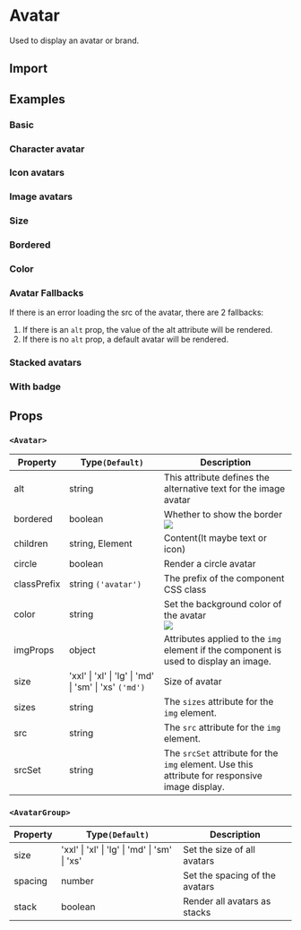 # Avatar

Used to display an avatar or brand.

## Import

<!--{include:<import-guide>}-->

## Examples

### Basic

<!--{include:`basic.md`}-->

### Character avatar

<!--{include:`text.md`}-->

### Icon avatars

<!--{include:`icon.md`}-->

### Image avatars

<!--{include:`image.md`}-->

### Size

<!--{include:`size.md`}-->

### Bordered

<!--{include:`bordered.md`}-->

### Color

<!--{include:`color.md`}-->

### Avatar Fallbacks

If there is an error loading the src of the avatar, there are 2 fallbacks:

1. If there is an `alt` prop, the value of the alt attribute will be rendered.
2. If there is no `alt` prop, a default avatar will be rendered.

<!--{include:`fallback.md`}-->

### Stacked avatars

<!--{include:`stack.md`}-->

### With badge

<!--{include:`badge.md`}-->

## Props

### `<Avatar>`

| Property    | Type`(Default)`                                        | Description                                                                                    |
| ----------- | ------------------------------------------------------ | ---------------------------------------------------------------------------------------------- |
| alt         | string                                                 | This attribute defines the alternative text for the image avatar                               |
| bordered    | boolean                                                | Whether to show the border <br/>![](https://img.shields.io/badge/min-v5.58.0-blue)             |
| children    | string, Element<typeof Icon>                           | Content(It maybe text or icon)                                                                 |
| circle      | boolean                                                | Render a circle avatar                                                                         |
| classPrefix | string `('avatar')`                                    | The prefix of the component CSS class                                                          |
| color       | string                                                 | Set the background color of the avatar <br/>![](https://img.shields.io/badge/min-v5.58.0-blue) |
| imgProps    | object                                                 | Attributes applied to the `img` element if the component is used to display an image.          |
| size        | 'xxl' \| 'xl' \| 'lg' \| 'md' \| 'sm' \| 'xs' `('md')` | Size of avatar                                                                                 |
| sizes       | string                                                 | The `sizes` attribute for the `img` element.                                                   |
| src         | string                                                 | The `src` attribute for the `img` element.                                                     |
| srcSet      | string                                                 | The `srcSet` attribute for the `img` element. Use this attribute for responsive image display. |

### `<AvatarGroup>`

| Property | Type`(Default)`                               | Description                    |
| -------- | --------------------------------------------- | ------------------------------ |
| size     | 'xxl' \| 'xl' \| 'lg' \| 'md' \| 'sm' \| 'xs' | Set the size of all avatars    |
| spacing  | number                                        | Set the spacing of the avatars |
| stack    | boolean                                       | Render all avatars as stacks   |
